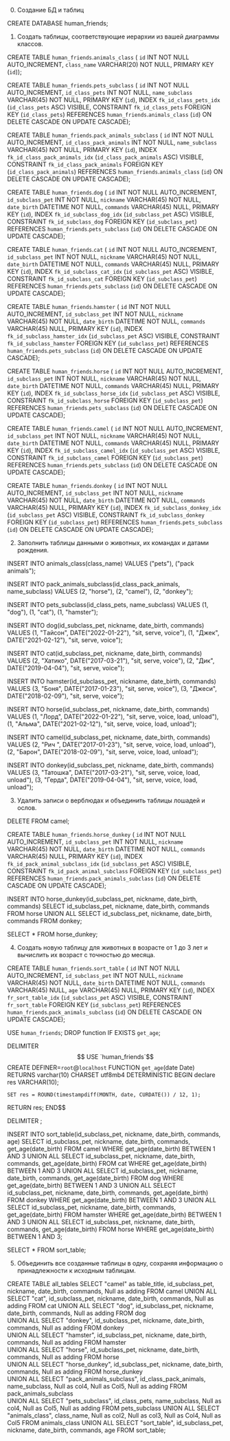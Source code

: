 0.  Создание БД и таблиц

CREATE DATABASE human_friends;

1. Создать таблицы, соответствующие иерархии из вашей диаграммы классов.

CREATE TABLE `human_friends`.`animals_class` (
  `id` INT NOT NULL AUTO_INCREMENT,
  `class_name` VARCHAR(20) NOT NULL,
  PRIMARY KEY (`id`));

CREATE TABLE `human_friends`.`pets_subclass` (
  `id` INT NOT NULL AUTO_INCREMENT,
  `id_class_pets` INT NOT NULL,
  `name_subclass` VARCHAR(45) NOT NULL,
  PRIMARY KEY (`id`),
  INDEX `fk_id_class_pets_idx` (`id_class_pets` ASC) VISIBLE,
  CONSTRAINT `fk_id_class_pets`
    FOREIGN KEY (`id_class_pets`)
    REFERENCES `human_friends`.`animals_class` (`id`)
    ON DELETE CASCADE
    ON UPDATE CASCADE);

CREATE TABLE `human_friends`.`pack_animals_subclass` (
  `id` INT NOT NULL AUTO_INCREMENT,
  `id_class_pack_animals` INT NOT NULL,
  `name_subclass` VARCHAR(45) NOT NULL,
  PRIMARY KEY (`id`),
  INDEX `fk_id_class_pack_animals_idx` (`id_class_pack_animals` ASC) VISIBLE,
  CONSTRAINT `fk_id_class_pack_animals`
    FOREIGN KEY (`id_class_pack_animals`)
    REFERENCES `human_friends`.`animals_class` (`id`)
    ON DELETE CASCADE
    ON UPDATE CASCADE);

CREATE TABLE `human_friends`.`dog` (
  `id` INT NOT NULL AUTO_INCREMENT,
  `id_subclass_pet` INT NOT NULL,
  `nickname` VARCHAR(45) NOT NULL,
  `date_birth` DATETIME NOT NULL,
  `commands` VARCHAR(45) NULL,
  PRIMARY KEY (`id`),
  INDEX `fk_id_subclass_dog_idx` (`id_subclass_pet` ASC) VISIBLE,
  CONSTRAINT `fk_id_subclass_dog`
    FOREIGN KEY (`id_subclass_pet`)
    REFERENCES `human_friends`.`pets_subclass` (`id`)
    ON DELETE CASCADE
    ON UPDATE CASCADE);

CREATE TABLE `human_friends`.`cat` (
  `id` INT NOT NULL AUTO_INCREMENT,
  `id_subclass_pet` INT NOT NULL,
  `nickname` VARCHAR(45) NOT NULL,
  `date_birth` DATETIME NOT NULL,
  `commands` VARCHAR(45) NULL,
  PRIMARY KEY (`id`),
  INDEX `fk_id_subclass_cat_idx` (`id_subclass_pet` ASC) VISIBLE,
  CONSTRAINT `fk_id_subclass_cat`
    FOREIGN KEY (`id_subclass_pet`)
    REFERENCES `human_friends`.`pets_subclass` (`id`)
    ON DELETE CASCADE
    ON UPDATE CASCADE);

CREATE TABLE `human_friends`.`hamster` (
  `id` INT NOT NULL AUTO_INCREMENT,
  `id_subclass_pet` INT NOT NULL,
  `nickname` VARCHAR(45) NOT NULL,
  `date_birth` DATETIME NOT NULL,
  `commands` VARCHAR(45) NULL,
  PRIMARY KEY (`id`),
  INDEX `fk_id_subclass_hamster_idx` (`id_subclass_pet` ASC) VISIBLE,
  CONSTRAINT `fk_id_subclass_hamster`
    FOREIGN KEY (`id_subclass_pet`)
    REFERENCES `human_friends`.`pets_subclass` (`id`)
    ON DELETE CASCADE
    ON UPDATE CASCADE);

CREATE TABLE `human_friends`.`horse` (
  `id` INT NOT NULL AUTO_INCREMENT,
  `id_subclass_pet` INT NOT NULL,
  `nickname` VARCHAR(45) NOT NULL,
  `date_birth` DATETIME NOT NULL,
  `commands` VARCHAR(45) NULL,
  PRIMARY KEY (`id`),
  INDEX `fk_id_subclass_horse_idx` (`id_subclass_pet` ASC) VISIBLE,
  CONSTRAINT `fk_id_subclass_horse`
    FOREIGN KEY (`id_subclass_pet`)
    REFERENCES `human_friends`.`pets_subclass` (`id`)
    ON DELETE CASCADE
    ON UPDATE CASCADE);

  CREATE TABLE `human_friends`.`camel` (
  `id` INT NOT NULL AUTO_INCREMENT,
  `id_subclass_pet` INT NOT NULL,
  `nickname` VARCHAR(45) NOT NULL,
  `date_birth` DATETIME NOT NULL,
  `commands` VARCHAR(45) NULL,
  PRIMARY KEY (`id`),
  INDEX `fk_id_subclass_camel_idx` (`id_subclass_pet` ASC) VISIBLE,
  CONSTRAINT `fk_id_subclass_camel`
    FOREIGN KEY (`id_subclass_pet`)
    REFERENCES `human_friends`.`pets_subclass` (`id`)
    ON DELETE CASCADE
    ON UPDATE CASCADE);

CREATE TABLE `human_friends`.`donkey` (
  `id` INT NOT NULL AUTO_INCREMENT,
  `id_subclass_pet` INT NOT NULL,
  `nickname` VARCHAR(45) NOT NULL,
  `date_birth` DATETIME NOT NULL,
  `commands` VARCHAR(45) NULL,
  PRIMARY KEY (`id`),
  INDEX `fk_id_subclass_donkey_idx` (`id_subclass_pet` ASC) VISIBLE,
  CONSTRAINT `fk_id_subclass_donkey`
    FOREIGN KEY (`id_subclass_pet`)
    REFERENCES `human_friends`.`pets_subclass` (`id`)
    ON DELETE CASCADE
    ON UPDATE CASCADE);

2. Заполнить таблицы данными о животных, их командах и датами рождения.

INSERT INTO animals_class(class_name) VALUES ("pets"), ("pack animals");

INSERT INTO pack_animals_subclass(id_class_pack_animals, name_subclass) VALUES (2, "horse"), (2, "camel"), (2, "donkey");

INSERT INTO pets_subclass(id_class_pets, name_subclass) VALUES (1, "dog"), (1, "cat"), (1, "hamster");

INSERT INTO dog(id_subclass_pet, nickname, date_birth, commands) VALUES 
	(1, "Тaйсон", DATE("2022-01-22"), "sit, serve, voice"),
    (1, "Джек", DATE("2021-02-12"), "sit, serve, voice");

INSERT INTO cat(id_subclass_pet, nickname, date_birth, commands) VALUES 
    (2, "Хатико", DATE("2017-03-21"), "sit, serve, voice"),
    (2, "Дик", DATE("2019-04-04"), "sit, serve, voice");

INSERT INTO hamster(id_subclass_pet, nickname, date_birth, commands) VALUES 
	(3, "Боня", DATE("2017-01-23"), "sit, serve, voice"),
	(3, "Джеси", DATE("2018-02-09"), "sit, serve, voice");

INSERT INTO horse(id_subclass_pet, nickname, date_birth, commands) VALUES 
	(1, "Лорд", DATE("2022-01-22"), "sit, serve, voice, load, unload"),
    (1, "Альма", DATE("2021-02-12"), "sit, serve, voice, load, unload");

INSERT INTO camel(id_subclass_pet, nickname, date_birth, commands) VALUES 
    (2, "Рич ", DATE("2017-01-23"), "sit, serve, voice, load, unload"),
	(2, "Барон", DATE("2018-02-09"), "sit, serve, voice, load, unload");

INSERT INTO donkey(id_subclass_pet, nickname, date_birth, commands) VALUES 
    (3, "Татошка", DATE("2017-03-21"), "sit, serve, voice, load, unload"),
    (3, "Герда", DATE("2019-04-04"), "sit, serve, voice, load, unload");

3. Удалить записи о верблюдах и объединить таблицы лошадей и ослов.

DELETE FROM camel;

CREATE TABLE `human_friends`.`horse_dunkey` (
  `id` INT NOT NULL AUTO_INCREMENT,
  `id_subclass_pet` INT NOT NULL,
  `nickname` VARCHAR(45) NOT NULL,
  `date_birth` DATETIME NOT NULL,
  `commands` VARCHAR(45) NULL,
  PRIMARY KEY (`id`),
  INDEX `fk_id_pack_animal_subclass_idx` (`id_subclass_pet` ASC) VISIBLE,
  CONSTRAINT `fk_id_pack_animal_subclass`
    FOREIGN KEY (`id_subclass_pet`)
    REFERENCES `human_friends`.`pack_animals_subclass` (`id`)
    ON DELETE CASCADE
    ON UPDATE CASCADE);

INSERT INTO horse_dunkey(id_subclass_pet, nickname, date_birth, commands)
	SELECT id_subclass_pet, nickname, date_birth, commands FROM horse
		UNION ALL
	SELECT id_subclass_pet, nickname, date_birth, commands FROM donkey;

SELECT * FROM horse_dunkey;

4. Создать новую таблицу для животных в возрасте от 1 до 3 лет и вычислить их возраст с точностью до месяца.

CREATE TABLE `human_friends`.`sort_table` (
  `id` INT NOT NULL AUTO_INCREMENT,
  `id_subclass_pet` INT NOT NULL,
  `nickname` VARCHAR(45) NOT NULL,
  `date_birth` DATETIME NOT NULL,
  `commands` VARCHAR(45) NULL,
  `age` VARCHAR(45) NULL,
  PRIMARY KEY (`id`),
  INDEX `fr_sort_table_idx` (`id_subclass_pet` ASC) VISIBLE,
  CONSTRAINT `fr_sort_table`
    FOREIGN KEY (`id_subclass_pet`)
    REFERENCES `human_friends`.`pack_animals_subclass` (`id`)
    ON DELETE CASCADE
    ON UPDATE CASCADE);


USE `human_friends`;
DROP function IF EXISTS `get_age`;

DELIMITER $$
USE `human_friends`$$
CREATE DEFINER=`root`@`localhost` FUNCTION `get_age`(date Date) RETURNS varchar(10) CHARSET utf8mb4
    DETERMINISTIC
BEGIN
	declare res VARCHAR(10);
    
    SET res = ROUND(timestampdiff(MONTH, date, CURDATE()) / 12, 1);
    
RETURN res;
END$$

DELIMITER ;

INSERT INTO sort_table(id_subclass_pet, nickname, date_birth, commands, age)
	SELECT id_subclass_pet, nickname, date_birth, commands, get_age(date_birth) FROM camel
	WHERE get_age(date_birth) BETWEEN 1 AND 3
		UNION ALL
    SELECT id_subclass_pet, nickname, date_birth, commands, get_age(date_birth) FROM cat
	WHERE get_age(date_birth) BETWEEN 1 AND 3
        UNION ALL
    SELECT id_subclass_pet, nickname, date_birth, commands, get_age(date_birth) FROM dog
	WHERE get_age(date_birth) BETWEEN 1 AND 3
            UNION ALL
    SELECT id_subclass_pet, nickname, date_birth, commands, get_age(date_birth) FROM donkey
	WHERE get_age(date_birth) BETWEEN 1 AND 3
			UNION ALL
    SELECT id_subclass_pet, nickname, date_birth, commands, get_age(date_birth) FROM hamster
	WHERE get_age(date_birth) BETWEEN 1 AND 3
			UNION ALL
    SELECT id_subclass_pet, nickname, date_birth, commands, get_age(date_birth) FROM horse
	WHERE get_age(date_birth) BETWEEN 1 AND 3;
    
SELECT * FROM sort_table;

5. Объединить все созданные таблицы в одну, сохраняя информацию о принадлежности к исходным таблицам.

CREATE TABLE all_tables
	SELECT "camel" as table_title, id_subclass_pet, nickname, date_birth, commands, Null as adding FROM camel
	UNION ALL
    SELECT "cat", id_subclass_pet, nickname, date_birth, commands, Null as adding FROM cat
	UNION ALL
    SELECT "dog", id_subclass_pet, nickname, date_birth, commands, Null as adding FROM dog    
 	UNION ALL
    SELECT "donkey", id_subclass_pet, nickname, date_birth, commands, Null as adding FROM donkey   
 	UNION ALL
    SELECT "hamster", id_subclass_pet, nickname, date_birth, commands, Null as adding FROM hamster    
 	UNION ALL
    SELECT "horse", id_subclass_pet, nickname, date_birth, commands, Null as adding FROM horse        
 	UNION ALL
    SELECT "horse_dunkey", id_subclass_pet, nickname, date_birth, commands, Null as adding FROM horse_dunkey         
 	UNION ALL
    SELECT "pack_animals_subclass", id_class_pack_animals, name_subclass, Null as col4, Null as Col5, Null as adding FROM pack_animals_subclass  
 	UNION ALL
    SELECT "pets_subclass", id_class_pets, name_subclass, Null as col4, Null as Col5, Null as adding FROM pets_subclass
    UNION ALL
	SELECT "animals_class", class_name, Null as col2, Null as col3, Null as Col4, Null as Col5 FROM animals_class
    UNION ALL
	SELECT "sort_table", id_subclass_pet, nickname, date_birth, commands, age FROM sort_table;